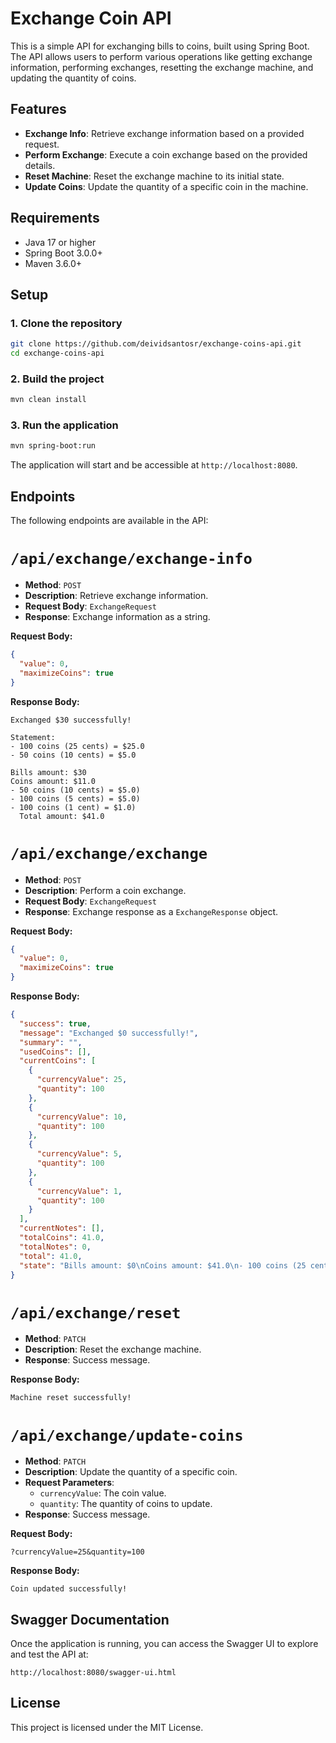 
# Exchange Coin API

This is a simple API for exchanging bills to coins, built using Spring Boot. The API allows users to perform various operations like getting exchange information, performing exchanges, resetting the exchange machine, and updating the quantity of coins.

## Features

- **Exchange Info**: Retrieve exchange information based on a provided request.
- **Perform Exchange**: Execute a coin exchange based on the provided details.
- **Reset Machine**: Reset the exchange machine to its initial state.
- **Update Coins**: Update the quantity of a specific coin in the machine.

## Requirements

- Java 17 or higher
- Spring Boot 3.0.0+
- Maven 3.6.0+

## Setup

### 1. Clone the repository

```bash
git clone https://github.com/deividsantosr/exchange-coins-api.git
cd exchange-coins-api
```

### 2. Build the project

```bash
mvn clean install
```

### 3. Run the application

```bash
mvn spring-boot:run
```

The application will start and be accessible at `http://localhost:8080`.

## Endpoints

The following endpoints are available in the API:

# `/api/exchange/exchange-info`
- **Method**: `POST`
- **Description**: Retrieve exchange information.
- **Request Body**: `ExchangeRequest`
- **Response**: Exchange information as a string.

**Request Body:**
```json
{
  "value": 0,
  "maximizeCoins": true
}
```

**Response Body:**

```text
Exchanged $30 successfully!

Statement:
- 100 coins (25 cents) = $25.0
- 50 coins (10 cents) = $5.0

Bills amount: $30
Coins amount: $11.0
- 50 coins (10 cents) = $5.0)
- 100 coins (5 cents) = $5.0)
- 100 coins (1 cent) = $1.0)
  Total amount: $41.0
```

# `/api/exchange/exchange`
- **Method**: `POST`
- **Description**: Perform a coin exchange.
- **Request Body**: `ExchangeRequest`
- **Response**: Exchange response as a `ExchangeResponse` object.

**Request Body:**
```json
{
  "value": 0,
  "maximizeCoins": true
}
```

**Response Body:**
```json
{
  "success": true,
  "message": "Exchanged $0 successfully!",
  "summary": "",
  "usedCoins": [],
  "currentCoins": [
    {
      "currencyValue": 25,
      "quantity": 100
    },
    {
      "currencyValue": 10,
      "quantity": 100
    },
    {
      "currencyValue": 5,
      "quantity": 100
    },
    {
      "currencyValue": 1,
      "quantity": 100
    }
  ],
  "currentNotes": [],
  "totalCoins": 41.0,
  "totalNotes": 0,
  "total": 41.0,
  "state": "Bills amount: $0\nCoins amount: $41.0\n- 100 coins (25 cents) = $25.0)\n- 100 coins (10 cents) = $10.0)\n- 100 coins (5 cents) = $5.0)\n- 100 coins (1 cent) = $1.0)\nTotal amount: $41.0"
}
```

# `/api/exchange/reset`
- **Method**: `PATCH`
- **Description**: Reset the exchange machine.
- **Response**: Success message.

**Response Body:**

```text
Machine reset successfully!
```

# `/api/exchange/update-coins`
- **Method**: `PATCH`
- **Description**: Update the quantity of a specific coin.
- **Request Parameters**:
    - `currencyValue`: The coin value.
    - `quantity`: The quantity of coins to update.
- **Response**: Success message.

**Request Body:**
```text
?currencyValue=25&quantity=100
```

**Response Body:**

```text
Coin updated successfully!
```

## Swagger Documentation

Once the application is running, you can access the Swagger UI to explore and test the API at:

```
http://localhost:8080/swagger-ui.html
```

## License

This project is licensed under the MIT License.